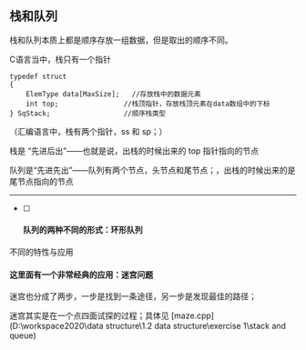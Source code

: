 ## 栈和队列

栈和队列本质上都是顺序存放一组数据，但是取出的顺序不同。

C语言当中，栈只有一个指针

```
typedef struct
{
	ElemType data[MaxSize];	  //存放栈中的数据元素
	int top;				//栈顶指针，存放栈顶元素在data数组中的下标
} SqStack;					//顺序栈类型
```

（汇编语言中，栈有两个指针，ss 和 sp；）

栈是 “先进后出”——也就是说，出栈的时候出来的 top 指针指向的节点

队列是“先进先出”——队列有两个节点，头节点和尾节点；，出栈的时候出来的是尾节点指向的节点

------

- [ ] #### 队列的两种不同的形式：环形队列

不同的特性与应用



#### **这里面有一个非常经典的应用：迷宫问题**

迷宫也分成了两步，一步是找到一条途径，另一步是发现最佳的路径；

迷宫其实是在一个点四面试探的过程；具体见 [maze.cpp](D:\workspace2020\data structure\1.2 data structure\exercise 1\stack and queue)